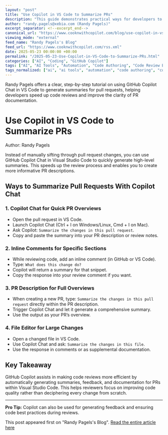 ```yaml
---
layout: "post"
title: "Use Copilot in VS Code to Summarize PRs"
description: "This guide demonstrates practical ways for developers to leverage GitHub Copilot Chat within Visual Studio Code to generate summaries for pull requests (PRs). It covers the process step by step, illustrating how Copilot can streamline code review workflows by automatically summarizing code changes, enabling more efficient reviews and clearer PR documentation."
author: "randy.pagels@xebia.com (Randy Pagels)"
excerpt_separator: <!--excerpt_end-->
canonical_url: "https://www.cooknwithcopilot.com/blog/use-copilot-in-vs-code-to-summarize-prs.html"
viewing_mode: "external"
feed_name: "Randy Pagels's Blog"
feed_url: "https://www.cooknwithcopilot.com/rss.xml"
date: 2025-05-23 00:00:00 +00:00
permalink: "/2025-05-23-Use-Copilot-in-VS-Code-to-Summarize-PRs.html"
categories: ["AI", "Coding", "GitHub Copilot"]
tags: ["AI", "AI Tools", "Automation", "Code Authoring", "Code Review Best Practices", "Code Summarization", "Coding", "Developer Workflow", "GitHub Copilot", "GitHub Copilot Chat", "GitHub Integration", "Posts", "PR Summary", "Pull Request Review", "VS Code"]
tags_normalized: ["ai", "ai tools", "automation", "code authoring", "code review best practices", "code summarization", "coding", "developer workflow", "github copilot", "github copilot chat", "github integration", "posts", "pr summary", "pull request review", "vs code"]
---
```


Randy Pagels offers a clear, step-by-step tutorial on using GitHub Copilot Chat in VS Code to generate summaries for pull requests, helping developers speed up code reviews and improve the clarity of PR documentation.<!--excerpt_end-->

# Use Copilot in VS Code to Summarize PRs

Author: Randy Pagels

Instead of manually sifting through pull request changes, you can use GitHub Copilot Chat in Visual Studio Code to quickly generate high-level summaries. This speeds up the review process and enables you to create more informative PR descriptions.

## Ways to Summarize Pull Requests With Copilot Chat

### 1. Copilot Chat for Quick PR Overviews

- Open the pull request in VS Code.
- Launch Copilot Chat (Ctrl + I on Windows/Linux, Cmd + I on Mac).
- Ask Copilot: `Summarize the changes in this pull request`.
- Copy and paste the summary into your PR description or review notes.

### 2. Inline Comments for Specific Sections

- While reviewing code, add an inline comment (in GitHub or VS Code).
- Type: `What does this change do?`
- Copilot will return a summary for that snippet.
- Copy the response into your review comment if you want.

### 3. PR Description for Full Overviews

- When creating a new PR, type: `Summarize the changes in this pull request` directly within the PR description.
- Trigger Copilot Chat and let it generate a comprehensive summary.
- Use the output as your PR’s overview.

### 4. File Editor for Large Changes

- Open a changed file in VS Code.
- Use Copilot Chat and ask: `Summarize the changes in this file`.
- Use the response in comments or as supplemental documentation.

## Key Takeaway

GitHub Copilot assists in making code reviews more efficient by automatically generating summaries, feedback, and documentation for PRs within Visual Studio Code. This helps reviewers focus on improving code quality rather than deciphering every change from scratch.

---

**Pro Tip:** Copilot can also be used for generating feedback and ensuring code best practices during reviews.

This post appeared first on "Randy Pagels's Blog". [Read the entire article here](https://www.cooknwithcopilot.com/blog/use-copilot-in-vs-code-to-summarize-prs.html)
